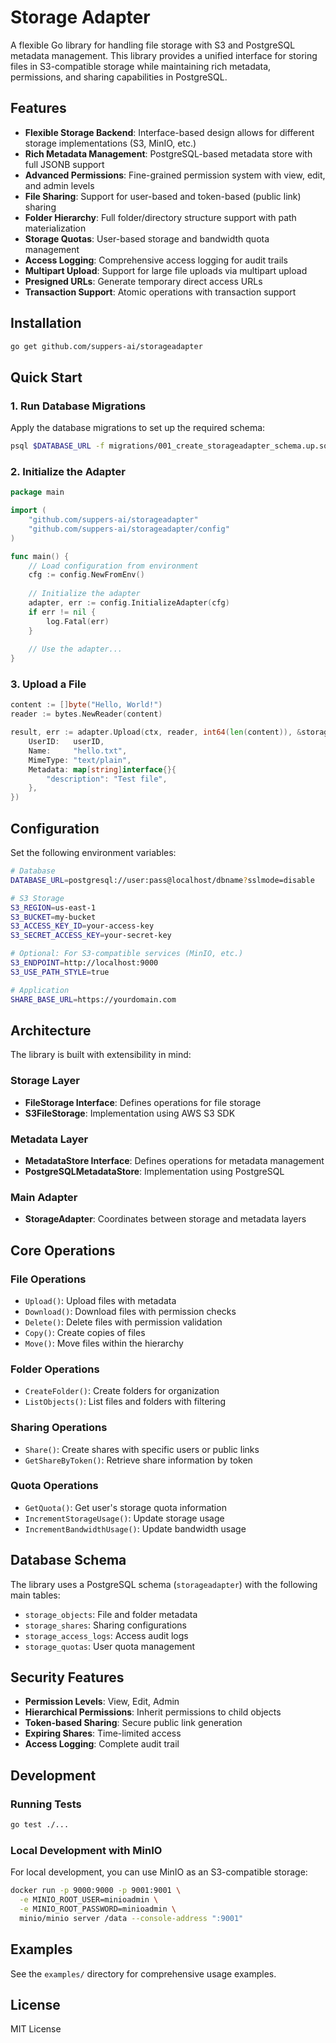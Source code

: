 # Storage Adapter

A flexible Go library for handling file storage with S3 and PostgreSQL metadata management. This library provides a unified interface for storing files in S3-compatible storage while maintaining rich metadata, permissions, and sharing capabilities in PostgreSQL.

## Features

- **Flexible Storage Backend**: Interface-based design allows for different storage implementations (S3, MinIO, etc.)
- **Rich Metadata Management**: PostgreSQL-based metadata store with full JSONB support
- **Advanced Permissions**: Fine-grained permission system with view, edit, and admin levels
- **File Sharing**: Support for user-based and token-based (public link) sharing
- **Folder Hierarchy**: Full folder/directory structure support with path materialization
- **Storage Quotas**: User-based storage and bandwidth quota management
- **Access Logging**: Comprehensive access logging for audit trails
- **Multipart Upload**: Support for large file uploads via multipart upload
- **Presigned URLs**: Generate temporary direct access URLs
- **Transaction Support**: Atomic operations with transaction support

## Installation

```bash
go get github.com/suppers-ai/storageadapter
```

## Quick Start

### 1. Run Database Migrations

Apply the database migrations to set up the required schema:

```bash
psql $DATABASE_URL -f migrations/001_create_storageadapter_schema.up.sql
```

### 2. Initialize the Adapter

```go
package main

import (
    "github.com/suppers-ai/storageadapter"
    "github.com/suppers-ai/storageadapter/config"
)

func main() {
    // Load configuration from environment
    cfg := config.NewFromEnv()
    
    // Initialize the adapter
    adapter, err := config.InitializeAdapter(cfg)
    if err != nil {
        log.Fatal(err)
    }
    
    // Use the adapter...
}
```

### 3. Upload a File

```go
content := []byte("Hello, World!")
reader := bytes.NewReader(content)

result, err := adapter.Upload(ctx, reader, int64(len(content)), &storageadapter.UploadOptions{
    UserID:   userID,
    Name:     "hello.txt",
    MimeType: "text/plain",
    Metadata: map[string]interface{}{
        "description": "Test file",
    },
})
```

## Configuration

Set the following environment variables:

```bash
# Database
DATABASE_URL=postgresql://user:pass@localhost/dbname?sslmode=disable

# S3 Storage
S3_REGION=us-east-1
S3_BUCKET=my-bucket
S3_ACCESS_KEY_ID=your-access-key
S3_SECRET_ACCESS_KEY=your-secret-key

# Optional: For S3-compatible services (MinIO, etc.)
S3_ENDPOINT=http://localhost:9000
S3_USE_PATH_STYLE=true

# Application
SHARE_BASE_URL=https://yourdomain.com
```

## Architecture

The library is built with extensibility in mind:

### Storage Layer
- **FileStorage Interface**: Defines operations for file storage
- **S3FileStorage**: Implementation using AWS S3 SDK

### Metadata Layer
- **MetadataStore Interface**: Defines operations for metadata management
- **PostgreSQLMetadataStore**: Implementation using PostgreSQL

### Main Adapter
- **StorageAdapter**: Coordinates between storage and metadata layers

## Core Operations

### File Operations
- `Upload()`: Upload files with metadata
- `Download()`: Download files with permission checks
- `Delete()`: Delete files with permission validation
- `Copy()`: Create copies of files
- `Move()`: Move files within the hierarchy

### Folder Operations
- `CreateFolder()`: Create folders for organization
- `ListObjects()`: List files and folders with filtering

### Sharing Operations
- `Share()`: Create shares with specific users or public links
- `GetShareByToken()`: Retrieve share information by token

### Quota Operations
- `GetQuota()`: Get user's storage quota information
- `IncrementStorageUsage()`: Update storage usage
- `IncrementBandwidthUsage()`: Update bandwidth usage

## Database Schema

The library uses a PostgreSQL schema (`storageadapter`) with the following main tables:

- `storage_objects`: File and folder metadata
- `storage_shares`: Sharing configurations
- `storage_access_logs`: Access audit logs
- `storage_quotas`: User quota management

## Security Features

- **Permission Levels**: View, Edit, Admin
- **Hierarchical Permissions**: Inherit permissions to child objects
- **Token-based Sharing**: Secure public link generation
- **Expiring Shares**: Time-limited access
- **Access Logging**: Complete audit trail

## Development

### Running Tests

```bash
go test ./...
```

### Local Development with MinIO

For local development, you can use MinIO as an S3-compatible storage:

```bash
docker run -p 9000:9000 -p 9001:9001 \
  -e MINIO_ROOT_USER=minioadmin \
  -e MINIO_ROOT_PASSWORD=minioadmin \
  minio/minio server /data --console-address ":9001"
```

## Examples

See the `examples/` directory for comprehensive usage examples.

## License

MIT License